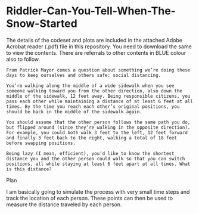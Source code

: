 # Riddler-Can-You-Tell-When-The-Snow-Started

The details of the codeset and plots are included in the attached Adobe Acrobat reader (.pdf) file in this repository. 
You need to download the same to view the contents. There are referrals to other contents in BLUE colour also to follow.


    From Patrick Mayor comes a question about something we’re doing these
    days to keep ourselves and others safe: social distancing.

    You’re walking along the middle of a wide sidewalk when you see
    someone walking toward you from the other direction, also down the
    middle of the sidewalk, 12 feet away. Being responsible citizens, you
    pass each other while maintaining a distance of at least 6 feet at all
    times. By the time you reach each other’s original positions, you
    should be back in the middle of the sidewalk again.

    You should assume that the other person follows the same path you do,
    but flipped around (since they’re walking in the opposite direction).
    For example, you could both walk 3 feet to the left, 12 feet forward
    and finally 3 feet back to the right, walking a total of 18 feet
    before swapping positions.

    Being lazy (I mean, efficient), you’d like to know the shortest
    distance you and the other person could walk so that you can switch
    positions, all while staying at least 6 feet apart at all times. What
    is this distance?

Plan

I am basically going to simulate the process with very small time steps
and track the location of each person. These points can then be used to
measure the distance traveled by each person.
